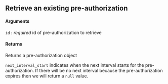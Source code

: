 ## Retrieve an existing pre-authorization

#### Arguments

`id`
:    _required_ id of pre-authorization to retrieve

#### Returns

Returns a pre-authorization object

`next_interval_start` indicates when the next interval starts for the pre-authorization. If there will be no next interval because the pre-authorization expires then we will return a `null` value.
